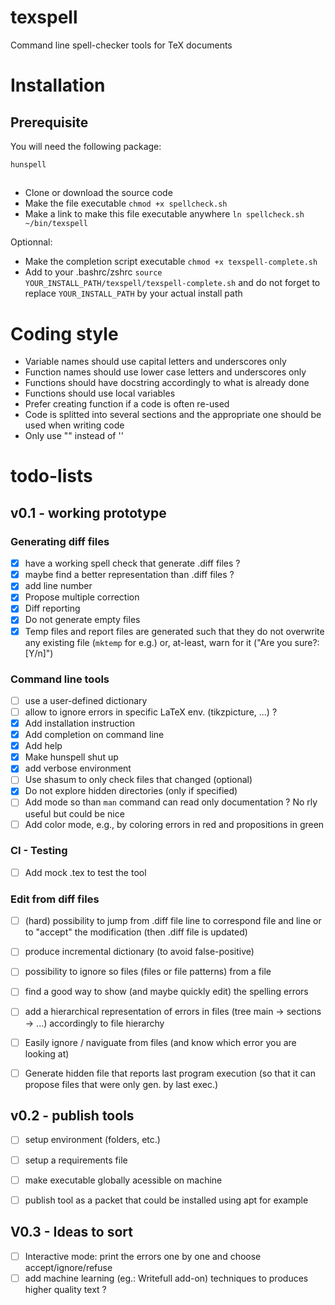 # texspell
Command line spell-checker tools for TeX documents

# Installation
## Prerequisite
You will need the following package:
```
hunspell
```
##
- Clone or download the source code
- Make the file executable `chmod +x spellcheck.sh`
- Make a link to make this file executable anywhere `ln spellcheck.sh ~/bin/texspell`

Optionnal:
- Make the completion script executable `chmod +x texspell-complete.sh`
- Add to your .bashrc/zshrc `source YOUR_INSTALL_PATH/texspell/texspell-complete.sh` and do not forget to replace `YOUR_INSTALL_PATH` by your actual install path


# Coding style

* Variable names should use capital letters and underscores only
* Function names should use lower case letters and underscores only
* Functions should have docstring accordingly to what is already done
* Functions should use local variables
* Prefer creating function if a code is often re-used
* Code is splitted into several sections and the appropriate one should be used when writing code
* Only use "" instead of ''

# todo-lists

## v0.1 - working prototype

### Generating diff files

* [x] have a working spell check that generate .diff files ?
* [x] maybe find a better representation than .diff files ?
* [x] add line number
* [x] Propose multiple correction
* [x] Diff reporting
* [x] Do not generate empty files
* [x] Temp files and report files are generated such that they do not overwrite any existing file (`mktemp` for e.g.) or, at-least, warn for it ("Are you sure?: [Y/n]")

### Command line tools

* [ ] use a user-defined dictionary
* [ ] allow to ignore errors in specific LaTeX env. (tikzpicture, ...) ?
* [x] Add installation instruction
* [x] Add completion on command line
* [x] Add help
* [x] Make hunspell shut up
* [x] add verbose environment
* [ ] Use shasum to only check files that changed (optional)
* [x] Do not explore hidden directories (only if specified)
* [ ] Add mode so than `man` command can read only documentation ? No rly useful but could be nice
* [ ] Add color mode, e.g., by coloring errors in red and propositions in green

### CI - Testing

* [ ] Add mock .tex to test the tool

### Edit from diff files

* [ ] (hard) possibility to jump from .diff file line to correspond file and line or to "accept" the modification (then .diff file is updated)
* [ ] produce incremental dictionary (to avoid false-positive)
* [ ] possibility to ignore so files (files or file patterns) from a file
* [ ] find a good way to show (and maybe quickly edit) the spelling errors
* [ ] add a hierarchical representation of errors in files (tree main -> sections -> ...) accordingly to file hierarchy
* [ ] Easily ignore / naviguate from files (and know which error you are looking at)
* [ ] Generate hidden file that reports last program execution (so that it can propose files that were only gen. by last exec.)


## v0.2 - publish tools

* [ ] setup environment (folders, etc.)
* [ ] setup a requirements file
* [ ] make executable globally acessible on machine
* [ ] publish tool as a packet that could be installed using apt for example


## V0.3 - Ideas to sort
* [ ] Interactive mode: print the errors one by one and choose accept/ignore/refuse
* [ ] add machine learning (eg.: Writefull add-on) techniques to produces higher quality text ?
